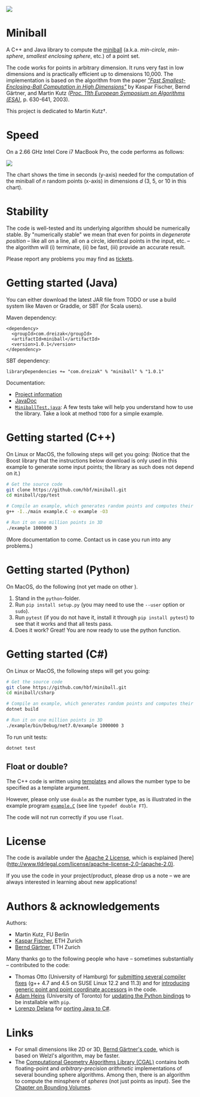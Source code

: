 ![](http://hbf.github.com/miniball/miniball.png)

# Miniball
A C++ and Java library to compute the [miniball](http://en.wikipedia.org/wiki/Bounding_sphere) (a.k.a. _min-circle_, _min-sphere_, _smallest enclosing sphere_, etc.) of a point set.

The code works for points in arbitrary dimension. It runs very fast in low dimensions and is practically efficient up to dimensions 10,000. The implementation is based on the algorithm from the paper _["Fast Smallest-Enclosing-Ball Computation in High Dimensions"](http://hbf.github.com/miniball/seb.pdf)_ by Kaspar Fischer, Bernd Gärtner, and Martin Kutz _([Proc. 11th European Symposium on Algorithms (ESA)](http://citeseerx.ist.psu.edu/viewdoc/summary?doi=10.1.1.90.5783)_, p. 630-641, 2003).

This project is dedicated to Martin Kutz†.

# Speed
On a 2.66 GHz Intel Core i7 MacBook Pro, the code performs as follows:

![](https://hbf.github.io/miniball/times.png)

The chart shows the time in seconds (y-axis) needed for the computation of the miniball of *n* random points (x-axis) in dimensions *d* (3, 5, or 10 in this chart).

# Stability

The code is well-tested and its underlying algorithm should be numerically stable. By "numerically stable" we mean that even for points in _degenerate position_ – like all on a line, all on a circle, identical points in the input, etc. – the algorithm will (i) terminate, (ii) be fast, (iii) provide an accurate result.

Please report any problems you may find as [tickets](https://github.com/hbf/miniball/issues).

# Getting started (Java)

You can either download the latest JAR file from TODO or use a build system like Maven or Graddle, or SBT (for Scala users).

Maven dependency:

```
<dependency>
  <groupId>com.dreizak</groupId>
  <artifactId>miniball</artifactId>
  <version>1.0.1</version>
</dependency>
```

SBT dependency:

    libraryDependencies += "com.dreizak" % "miniball" % "1.0.1"

Documentation:

 * [Project information](http://hbf.github.com/miniball/)
 * [JavaDoc](http://hbf.github.io/miniball/apidocs/com/dreizak/miniball/highdim/Miniball.html)
 * [`MiniballTest.java`](https://github.com/hbf/miniball/blob/wip-java/java/src/test/java/com/dreizak/miniball/highdim/MiniballTest.java): A few tests take will help you understand how to use the library. Take a look at method `TODO` for a simple example.

# Getting started (C++)

On Linux or MacOS, the following steps will get you going: (Notice that the Boost library that the instructions below download is only used in this example to generate some input points; the library as such does not depend on it.)

```bash
# Get the source code
git clone https://github.com/hbf/miniball.git
cd miniball/cpp/test

# Compile an example, which generates random points and computes their miniball
g++ -I../main example.C -o example -O3

# Run it on one million points in 3D
./example 1000000 3
```

(More documentation to come. Contact us in case you run into any problems.)

# Getting started (Python)

On MacOS, do the following (not yet made on other ).

1. Stand in the `python`-folder.
2. Run `pip install setup.py` (you may need to use the `--user` option or `sudo`).
3. Run `pytest` (if you do not have it, install it through `pip install pytest`) to see that it works and that all tests pass.
4. Does it work? Great! You are now ready to use the python function.

# Getting started (C#)

On Linux or MacOS, the following steps will get you going:

```bash
# Get the source code
git clone https://github.com/hbf/miniball.git
cd miniball/csharp

# Compile an example, which generates random points and computes their miniball
dotnet build

# Run it on one million points in 3D
./example/bin/Debug/net7.0/example 1000000 3
```

To run unit tests:

```bash
dotnet test
```

## Float or double?

The C++ code is written using [templates](http://en.wikipedia.org/wiki/C%2B%2B#Templates) and allows the number type to be specified as a template argument.

However, please only use `double` as the number type, as is illustrated in the example program [`example.C`](https://github.com/hbf/miniball/blob/master/cpp/test/example.C) (see line `typedef double FT`).

The code will not run correctly if you use `float`.

# License
The code is available under the [Apache 2 License](http://www.apache.org/licenses/LICENSE-2.0.html), which is explained [here](http://www.tldrlegal.com/license/apache-license-2.0-(apache-2.0).

If you use the code in your project/product, please drop us a note – we are always interested in learning about new applications!

# Authors & acknowledgements

Authors:

 * Martin Kutz, FU Berlin
 * [Kaspar Fischer](http://github.com/hbf), ETH Zurich
 * [Bernd Gärtner](http://www.inf.ethz.ch/personal/gaertner/), ETH Zurich

Many thanks go to the following people who have – sometimes substantially – contributed to the code:


 * Thomas Otto (University of Hamburg) for [submitting several compiler fixes](https://github.com/hbf/miniball/issues/3) (g++ 4.7 and 4.5 on SUSE Linux 12.2 and 11.3) and for [introducing generic point and point coordinate accessors](https://github.com/hbf/miniball/pull/5) in the code.
* [Adam Heins](https://github.com/adamheins) (University of Toronto) for [updating the Python bindings](https://github.com/hbf/miniball/pull/32) to be installable with `pip`.
* [Lorenzo Delana](https://github.com/devel0) for [porting Java to C#](https://github.com/hbf/miniball/pull/34).

# Links
  * For small dimensions like 2D or 3D, [Bernd Gärtner's code](http://www.inf.ethz.ch/personal/gaertner/miniball.html), which is based on Welzl's algorithm, may be faster.
  * The [Computational Geometry Algorithms Library (CGAL)](http://www.cgal.org/) contains both floating-point and _arbitrary-precision arithmetic_ implementations of several bounding sphere algorithms. Among then, there is an algorithm to compute the minsphere of _spheres_ (not just points as input). See the [Chapter on Bounding Volumes](http://www.cgal.org/Manual/latest/doc_html/cgal_manual/Bounding_volumes/Chapter_main.html).
